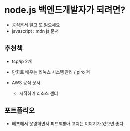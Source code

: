 # node.js 백엔드개발자가 되려면?
- 공식문서 일고 또 읽으세요
- javascript : mdn js 문서

## 추천책
- tcp/ip 2개

- 만화로 배우는 리눅스 시스템 관리 / piro 저

- AWS 공식 문서
    - 시작하기 리소스 센터

## 포트폴리오
- 배포해서 운영하면서 피드백받아 고치는 이야기가 있으면 좋다.